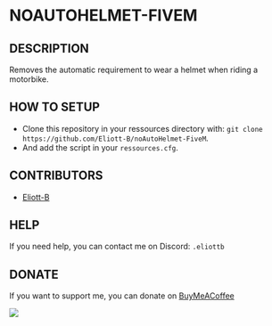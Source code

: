 # NOAUTOHELMET-FIVEM

## DESCRIPTION
Removes the automatic requirement to wear a helmet when riding a motorbike.

## HOW TO SETUP
 - Clone this repository in your ressources directory with: `git clone https://github.com/Eliott-B/noAutoHelmet-FiveM`.
 - And add the script in your `ressources.cfg`.

## CONTRIBUTORS
- [Eliott-B](https://github.com/Eliott-B)

## HELP
If you need help, you can contact me on Discord: `.eliottb`

## DONATE
If you want to support me, you can donate on [BuyMeACoffee](https://www.buymeacoffee.com/eliottb)

<a href="https://www.buymeacoffee.com/eliottb"><img src="https://img.buymeacoffee.com/button-api/?text=Buy me a coffee&emoji=&slug=eliottb&button_colour=FFDD00&font_colour=000000&font_family=Cookie&outline_colour=000000&coffee_colour=ffffff" /></a>

